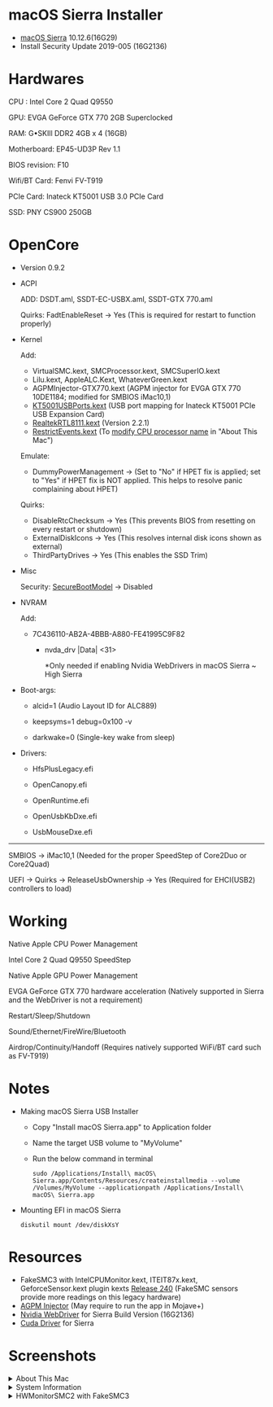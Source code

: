 # macOS Sierra Installer
  - [macOS Sierra](https://support.apple.com/en-us/HT211683) 10.12.6(16G29)
  - Install Security Update 2019-005 (16G2136)

# Hardwares

CPU : Intel Core 2 Quad Q9550

GPU: EVGA GeForce GTX 770 2GB Superclocked 

RAM: G•SKIll DDR2 4GB x 4 (16GB)

Motherboard: EP45-UD3P Rev 1.1

BIOS revision: F10

Wifi/BT Card: Fenvi FV-T919 

PCIe Card: Inateck KT5001 USB 3.0 PCIe Card 

SSD: PNY CS900 250GB 


# OpenCore 

- Version 0.9.2

- ACPI

    ADD: DSDT.aml, SSDT-EC-USBX.aml, SSDT-GTX 770.aml

    Quirks: FadtEnableReset -> Yes (This is required for restart to function properly)

- Kernel 
   
   Add:
   
     - VirtualSMC.kext, SMCProcessor.kext, SMCSuperIO.kext
     - Lilu.kext, AppleALC.Kext, WhateverGreen.kext
     - AGPMInjector-GTX770.kext (AGPM injector for EVGA GTX 770 10DE1184; modified for SMBIOS iMac10,1)
     - [KT5001USBPorts.kext](https://github.com/AppleBreak1/EP45-UD3P-Customac/tree/main/5.%20Inateck%20KT5001%20PCIe%20USB%203.0%20Card) (USB port mapping for Inateck KT5001 PCIe USB Expansion Card)
     - [RealtekRTL8111.kext](https://github.com/Mieze/RTL8111_driver_for_OS_X) (Version 2.2.1)
     - [RestrictEvents.kext](https://github.com/acidanthera/RestrictEvents) (To [modify CPU processor name](https://github.com/AppleBreak1/EP45-UD3P-Customac/blob/main/7.%20Miscellaneous/Misc.md) in "About This Mac")

    Emulate:

     - DummyPowerManagement -> (Set to "No" if HPET fix is applied; set to "Yes" if HPET fix is NOT applied. This helps to resolve panic complaining about HPET)
    
    Quirks: 
     
     - DisableRtcChecksum -> Yes (This prevents BIOS from resetting on every restart or shutdown)
     - ExternalDiskIcons -> Yes (This resolves internal disk icons shown as external)
     - ThirdPartyDrives -> Yes (This enables the SSD Trim)

- Misc
    
    Security: [SecureBootModel](https://dortania.github.io/OpenCore-Post-Install/universal/security/applesecureboot.html#dmgloading) -> Disabled

- NVRAM
 
   Add:
   
   - 7C436110-AB2A-4BBB-A880-FE41995C9F82
    
      - nvda_drv |Data| <31> 
      
        *Only needed if enabling Nvidia WebDrivers in macOS Sierra ~ High Sierra
      
- Boot-args:

     - alcid=1 (Audio Layout ID for ALC889)
     
     - keepsyms=1 debug=0x100 -v
     
     - darkwake=0 (Single-key wake from sleep)
     
- Drivers:

     - HfsPlusLegacy.efi

     - OpenCanopy.efi

     - OpenRuntime.efi

     - OpenUsbKbDxe.efi

     - UsbMouseDxe.efi

___

  
SMBIOS -> iMac10,1 (Needed for the proper SpeedStep of Core2Duo or Core2Quad) 

UEFI -> Quirks -> ReleaseUsbOwnership -> Yes (Required for EHCI(USB2) controllers to load)


# Working

Native Apple CPU Power Management

Intel Core 2 Quad Q9550 SpeedStep

Native Apple GPU Power Management

EVGA GeForce GTX 770 hardware acceleration (Natively supported in Sierra and the WebDriver is not a requirement)

Restart/Sleep/Shutdown

Sound/Ethernet/FireWire/Bluetooth

Airdrop/Continuity/Handoff (Requires natively supported WiFi/BT card such as FV-T919)



# Notes

- Making macOS Sierra USB Installer

  - Copy "Install macOS Sierra.app" to Application folder

  - Name the target USB volume to "MyVolume"

  - Run the below command in terminal
  
        sudo /Applications/Install\ macOS\ Sierra.app/Contents/Resources/createinstallmedia --volume /Volumes/MyVolume --applicationpath /Applications/Install\ macOS\ Sierra.app
        
- Mounting EFI in macOS Sierra

  ~~~
  diskutil mount /dev/diskXsY
  ~~~
        
# Resources
- FakeSMC3 with IntelCPUMonitor.kext, ITEIT87x.kext, GeforceSensor.kext plugin kexts [Release 240](https://github.com/CloverHackyColor/FakeSMC3_with_plugins/releases/tag/v240) (FakeSMC sensors provide more readings on this legacy hardware)
- [AGPM Injector](https://github.com/Pavo-IM/AGPMInjector) (May require to run the app in Mojave+)
- [Nvidia WebDriver](https://www.nvidia.com/download/driverResults.aspx/151968/) for Sierra Build Version (16G2136) 
- [Cuda Driver](https://www.nvidia.com/en-us/drivers/cuda/macosx-cuda-387-178-driver/) for Sierra

# Screenshots
<details>  
<summary>About This Mac</summary><img width="1568" alt="244978065-384eaa13-1a09-4d57-9046-bde9a5e0cfea" src="https://github.com/AppleBreak1/EP45-UD3P-Customac/assets/97265013/912d59e0-b6d5-4a63-b1d0-114795f02c29">
</details>  

<details>  
<summary>System Information</summary><img width="1481" alt="244980533-e6aacc58-57f8-466b-8a74-86cd3dc32b82" src="https://github.com/AppleBreak1/EP45-UD3P-Customac/assets/97265013/790149e4-a298-4528-8f58-1a420b2d2773">
<img width="1481" alt="244980545-b0951639-3c1f-4a12-a76b-457c939f15db" src="https://github.com/AppleBreak1/EP45-UD3P-Customac/assets/97265013/ee3c68e2-ae00-4788-b3c2-784f18c215f8">
<img width="1480" alt="244980571-8ea77bcb-4554-4d95-b53e-011e1c1b1686" src="https://github.com/AppleBreak1/EP45-UD3P-Customac/assets/97265013/e533d5d3-9af0-4a40-9c50-d4a1c116025c">
<img width="1481" alt="244980585-b686b91c-f2ee-4482-9a75-a91af498e443" src="https://github.com/AppleBreak1/EP45-UD3P-Customac/assets/97265013/0cc96b37-6f34-4195-9427-529d312ddeff">
</details>  

<details>  
<summary>HWMonitorSMC2 with FakeSMC3</summary><img width="369" alt="244978082-d9148ef5-9d94-4d36-a812-6193f42d0c59" src="https://github.com/AppleBreak1/EP45-UD3P-Customac/assets/97265013/1adb6ca5-5078-48f3-bf4d-5e869d83dabc">
</details>  

       


